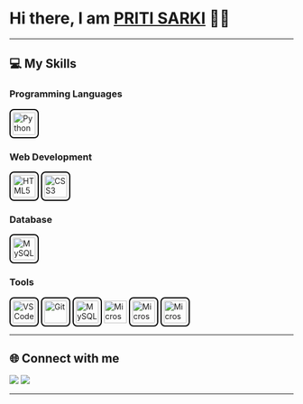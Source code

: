 <!-- Profile Banner / Intro -->
<h1>Hi there, I am <a href="#">PRITI SARKI</a> 👨‍💻</h1>

---

## 💻 My Skills

### Programming Languages
<p>
  <img src="https://cdn.jsdelivr.net/gh/devicons/devicon/icons/python/python-original.svg" alt="Python" width="40" height="40" style="border: 2px solid #000000; border-radius: 8px; padding: 4px;"/>
</p>

### Web Development
<p>
  <img src="https://cdn.jsdelivr.net/gh/devicons/devicon/icons/html5/html5-original.svg" alt="HTML5" width="40" height="40" style="border: 2px solid #000000; border-radius: 8px; padding: 4px;"/>
  <img src="https://cdn.jsdelivr.net/gh/devicons/devicon/icons/css3/css3-original.svg" alt="CSS3" width="40" height="40" style="border: 2px solid #000000; border-radius: 8px; padding: 4px;"/>
</p>

### Database
<p>
  <img src="https://cdn.jsdelivr.net/gh/devicons/devicon/icons/mysql/mysql-original.svg" alt="MySQL" width="40" height="40" style="border: 2px solid #000000; border-radius: 8px; padding: 4px;"/>
</p>

### Tools
<p>
  <img src="https://cdn.jsdelivr.net/gh/devicons/devicon/icons/vscode/vscode-original.svg" alt="VS Code" width="40" height="40" style="border: 2px solid #000000; border-radius: 8px; padding: 4px;"/>
  <img src="https://cdn.jsdelivr.net/gh/devicons/devicon/icons/git/git-original.svg" alt="Git" width="40" height="40" style="border: 2px solid #000000; border-radius: 8px; padding: 4px;"/>
  <img src="https://cdn.jsdelivr.net/gh/devicons/devicon/icons/mysql/mysql-original.svg" alt="MySQL Workbench" width="40" height="40" style="border: 2px solid #000000; border-radius: 8px; padding: 4px;"/>
  <img src="https://upload.wikimedia.org/wikipedia/commons/8/8d/Microsoft_Word_2013_logo.svg" alt="Microsoft Word" width="40" height="40"/>
  <img src="https://cdn.jsdelivr.net/gh/simple-icons/simple-icons/icons/microsoftexcel.svg" alt="Microsoft Excel" width="40" height="40" style="border: 2px solid #000000; border-radius: 8px; padding: 4px;"/>
  <img src="https://cdn.jsdelivr.net/gh/simple-icons/simple-icons/icons/microsoftpowerpoint.svg" alt="Microsoft PowerPoint" width="40" height="40" style="border: 2px solid #000000; border-radius: 8px; padding: 4px;"/>
</p>

---

## 🌐 Connect with me
<p>
  <a href="https://github.com/pritii702"><img src="https://img.shields.io/badge/GitHub-181717?style=flat-square&logo=github&logoColor=white"/></a>
  <a href="https://linkedin.com/in/pritisarki"><img src="https://img.shields.io/badge/LinkedIn-0A66C2?style=flat-square&logo=linkedin&logoColor=white"/></a>
</p>

---
